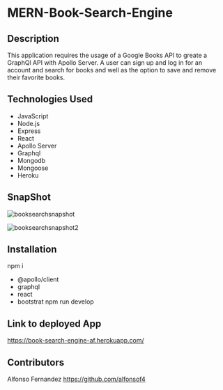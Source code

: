 # MERN-Book-Search-Engine
## Description
This application requires the usage of a Google Books API to greate a GraphQl API with Apollo Server. A user can sign up and log in for an account and search for books and well as the option to save and remove their favorite books.
## Technologies Used
* JavaScript
* Node.js
* Express
* React
* Apollo Server
* Graphql
* Mongodb
* Mongoose
* Heroku
## SnapShot
![booksearchsnapshot](https://user-images.githubusercontent.com/91750315/161857508-25a1f19d-e2c5-4e3a-b6e7-8ac805b7b82d.JPG)

![booksearchsnapshot2](https://user-images.githubusercontent.com/91750315/161857517-ea38863d-c6e6-4960-b8de-89dba681674c.JPG)

## Installation
npm i 
* @apollo/client
* graphql
* react
* bootstrat
npm run develop
## Link to deployed App
https://book-search-engine-af.herokuapp.com/
## Contributors
Alfonso Fernandez 
https://github.com/alfonsof4
